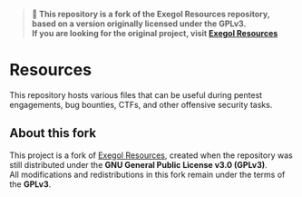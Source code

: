> **📌 This repository is a fork of the Exegol Resources repository, based on a version originally licensed under the GPLv3.  
> If you are looking for the original project, visit [Exegol Resources](https://github.com/ThePorgs/Exegol-resources)**

# Resources

This repository hosts various files that can be useful during pentest engagements, bug bounties, CTFs, and other offensive security tasks.

## About this fork

This project is a fork of [Exegol Resources](https://github.com/ThePorgs/Exegol-resources), created when the repository was still distributed under the **GNU General Public License v3.0 (GPLv3)**.  
All modifications and redistributions in this fork remain under the terms of the **GPLv3**.
